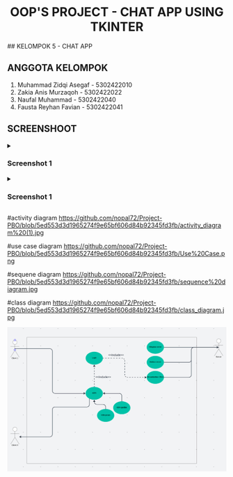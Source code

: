 <h1 align=center>OOP'S PROJECT - CHAT APP USING TKINTER</h1>
## KELOMPOK 5 - CHAT APP

## ANGGOTA KELOMPOK
1. Muhammad Zidqi Asegaf - 5302422010
2. Zakia Anis Murzaqoh - 5302422022
3. Naufal Muhammad - 5302422040
4. Fausta Reyhan Favian - 5302422041

## SCREENSHOOT
<details><summary><h3>Screenshot 1</h3></summary>
<div align=center>

![screenshot1](scrennshoots/ss1.png)
</div>
</details>
<details><summary><h3>Screenshot 1</h3></summary>
<div align=center>

![screenshot1](scrennshoots/ss2.png)
</div>
</details>


#activity diagram
https://github.com/nopal72/Project-PBO/blob/5ed553d3d1965274f9e65bf606d84b92345fd3fb/activity_diagram%20(1).jpg

#use case diagram
https://github.com/nopal72/Project-PBO/blob/5ed553d3d1965274f9e65bf606d84b92345fd3fb/Use%20Case.png

#sequene diagram
https://github.com/nopal72/Project-PBO/blob/5ed553d3d1965274f9e65bf606d84b92345fd3fb/sequence%20diagram.jpg

#class diagram
https://github.com/nopal72/Project-PBO/blob/5ed553d3d1965274f9e65bf606d84b92345fd3fb/class_diagram.jpg

![image](https://github.com/nopal72/Project-PBO/blob/main/Use%20Case.png?raw=true)
